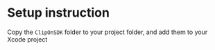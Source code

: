 Setup instruction
=================
Copy the `ClipOnSDK` folder to your project folder, and add them to your Xcode project
